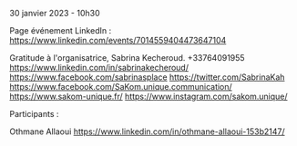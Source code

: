 30 janvier 2023 - 10h30

Page événement LinkedIn :
https://www.linkedin.com/events/7014559404473647104

Gratitude à l'organisatrice, Sabrina Kecheroud.
+33764091955
https://www.linkedin.com/in/sabrinakecheroud/
https://www.facebook.com/sabrinasplace
https://twitter.com/SabrinaKah
https://www.facebook.com/SaKom.unique.communication/
https://www.sakom-unique.fr/
https://www.instagram.com/sakom.unique/




Participants :


Othmane Allaoui
https://www.linkedin.com/in/othmane-allaoui-153b2147/
